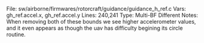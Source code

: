File: sw/airborne/firmwares/rotorcraft/guidance/guidance_h_ref.c
Vars: gh_ref.accel.x, gh_ref.accel.y
Lines: 240,241
Type: Multi-BF Different
Notes: When removing both of these bounds we see higher accelerometer values, and it even appears as though the uav has difficulty begining its circle routine.


